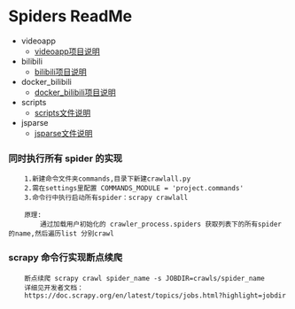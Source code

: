 # Spiders ReadMe
- videoapp
    - [videoapp项目说明](./.github/videoapp.md)
- bilibili
    - [bilibili项目说明](.github/bilibili.md)
- docker_bilibili
   - [docker_bilibili项目说明](.github/docker-bilibili.md)
- scripts
   - [scripts文件说明](.github/scripts.md)
- jsparse
   - [jsparse文件说明](.github/jsparse.md)


### 同时执行所有 spider 的实现
```
    1.新建命令文件夹commands,目录下新建crawlall.py
    2.需在settings里配置 COMMANDS_MODULE = 'project.commands'
    3.命令行中执行启动所有spider：scrapy crawlall
 
    原理:
        通过加载用户初始化的 crawler_process.spiders 获取列表下的所有spider的name,然后遍历list 分别crawl
```
### scrapy 命令行实现断点续爬
```
    断点续爬 scrapy crawl spider_name -s JOBDIR=crawls/spider_name
    详细见开发者文档：
    https://doc.scrapy.org/en/latest/topics/jobs.html?highlight=jobdir
```